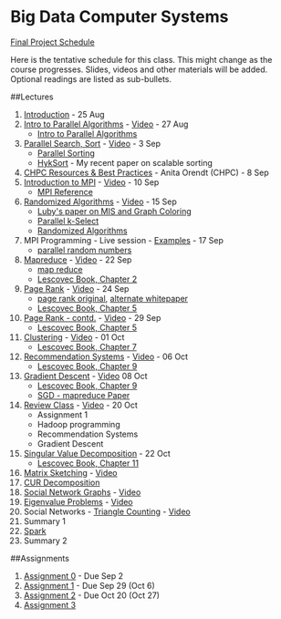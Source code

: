 # Big Data Computer Systems


[Final Project Schedule](/teaching/bigdata/projects.html)


Here is the tentative schedule for this class. This might change as the course progresses. Slides, videos and other materials will be added. Optional readings are listed as sub-bullets.


##Lectures

1. [Introduction](/teaching/bigdata/01_Introduction.pdf) - 25 Aug
2. [Intro to Parallel Algorithms](/teaching/bigdata/02_Parallel_Algorithms.pdf) - [Video](http://youtu.be/MQmYBxdHFUU) - 27 Aug
	* [Intro to Parallel Algorithms](/teaching/bigdata/preprint96-Blelloch.Maggs-Parallel.Algorithmcs.pdf)
3. [Parallel Search, Sort](/teaching/bigdata/03_Parallel_Algorithms_2.pdf) - [Video](http://youtu.be/w5vATkf6J8E) - 3 Sep
	* [Parallel Sorting](/teaching/bigdata/TCS98-Blelloch.Leiserson.Maggs.Plaxton-Parallel.Sorting.Sample.pdf)
	* [HykSort](/files/pubs/ics13.pdf) - My recent paper on scalable sorting  
4. [CHPC Resources & Best Practices](/teaching/bigdata/04_CHPC_Resources_Overview.pdf) - Anita Orendt (CHPC) - 8 Sep
4. [Introduction to MPI](/teaching/bigdata/05_MPI_Intro.pdf) - [Video](http://youtu.be/T1wFwTc9COw) - 10 Sep
    * [MPI Reference](/teaching/bigdata/book96-Dongarra-MPI.The.Complete.Reference.pdf)
5. [Randomized Algorithms](/teaching/bigdata/06_Randomized_Algorithms.pdf) - [Video](http://youtu.be/eh0h4xpgYhc) - 15 Sep
	* [Luby's paper on MIS and Graph Coloring](/teaching/bigdata/SICOM86-LubyM-Parallel.Algorithm.Graph.Maximal.Independent.Set.pdf)
	* [Parallel k-Select](/teaching/bigdata/Parallel.Select-Bad04.pdf)
	* [Randomized Algorithms](/teaching/bigdata/ch13-randomized-algos.pdf)  
5. MPI Programming - Live session - [Examples](/teaching/bigdata/mpi-examples.tar.gz) - 17 Sep
	* [parallel random numbers](/teaching/bigdata/random123sc11.pdf)
6. [Mapreduce](/teaching/bigdata/07_Map_Reduce.pdf) - [Video](http://youtu.be/71tQGgaZANQ) - 22 Sep
	* [map reduce](/teaching/bigdata/mapreduce-osdi04.pdf) 
	* [Lescovec Book, Chapter 2](/teaching/bigdata/lescovec-book.pdf) 
5. [Page Rank](/teaching/bigdata/08_PageRank.pdf) - [Video](http://youtu.be/yBYwH8alJ_k) - 24 Sep
	* [page rank original](/teaching/bigdata/1999-pagerank.pdf), [alternate whitepaper](http://www.sirgroane.net/google-page-rank/)
	* [Lescovec Book, Chapter 5](/teaching/bigdata/lescovec-book.pdf)
6. [Page Rank - contd.](/teaching/bigdata/09_Pagerank2.pdf) - [Video](http://youtu.be/E-Cfud08w5Q) - 29 Sep
	* [Lescovec Book, Chapter 5](/teaching/bigdata/lescovec-book.pdf)
7. [Clustering](/teaching/bigdata/10_Clustering.pdf) - [Video](http://youtu.be/Y0k9-as1l2g) - 01 Oct
	* [Lescovec Book, Chapter 7](/teaching/bigdata/lescovec-book.pdf)
8. [Recommendation Systems](/teaching/bigdata/11_Recommendation_Systems.pdf) - [Video](http://youtu.be/ZnT7Ng7ldxU) - 06 Oct
	* [Lescovec Book, Chapter 9](/teaching/bigdata/lescovec-book.pdf)
13. [Gradient Descent](/teaching/bigdata/12_Gradient_Descent.pdf) - [Video](http://youtu.be/RB0oe_d8VZs) 08 Oct
	* [Lescovec Book, Chapter 9](/teaching/bigdata/lescovec-book.pdf)
	* [SGD - mapreduce Paper](/teaching/bigdata/gemulla11dsgd.pdf)
14. [Review Class](/teaching/bigdata/13_Review.pdf) - [Video](http://youtu.be/f53VpHTciEY) - 20 Oct
	* Assignment 1
	* Hadoop programming
	* Recommendation Systems
	* Gradient Descent  
14. [Singular Value Decomposition](/teaching/bigdata/14_SVD.pdf) - 22 Oct
	* [Lescovec Book, Chapter 11](/teaching/bigdata/lescovec-book.pdf)
15. [Matrix Sketching](/teaching/bigdata/15_Matrix_Sketching.pdf) - [Video](http://youtu.be/FlrRgCB5nPk)
16. [CUR Decomposition](/teaching/bigdata/16_CUR_Decomp.pdf)
17. [Social Network Graphs](/teaching/bigdata/17_Social_Networks.pdf) - [Video](http://youtu.be/OCrAgoyfKI0)
18. [Eigenvalue Problems](/teaching/bigdata/18_Eigenvalue_Problems.pdf) - [Video](http://youtu.be/uO84GWVTUsQ)
19. Social Networks - [Triangle Counting](/teaching/bigdata/19_Social_Networks.pdf) - [Video](http://youtu.be/bUAKqnZ346k)
20. Summary 1
21. [Spark](/teaching/bigdata/spark.pdf)
22. Summary 2

##Assignments

1. [Assignment 0](/teaching/bigdata/assignment0.html) - Due Sep 2
2. [Assignment 1](/teaching/bigdata/assignment1.html) - Due Sep 29 (Oct 6)
3. [Assignment 2](/teaching/bigdata/assignment2.html) - Due Oct 20 (Oct 27)
4. [Assignment 3](/teaching/bigdata/assignment3.html)  
 
